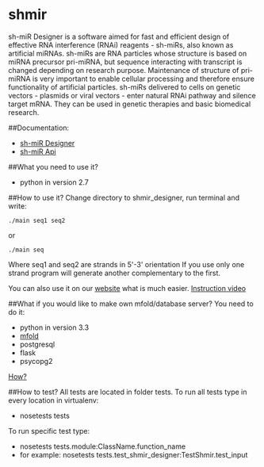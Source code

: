 shmir
=====

sh-miR Designer is a software aimed for fast and efficient design of effective RNA interference (RNAi) reagents - sh-miRs, also known as artificial miRNAs. sh-miRs are RNA particles whose structure is based on miRNA precursor pri-miRNA, but sequence interacting with transcript is changed depending on research purpose. Maintenance of structure of pri-miRNA is very important to enable cellular processing and therefore ensure functionality of artificial particles. sh-miRs delivered to cells on genetic vectors - plasmids or viral vectors - enter natural RNAi pathway and silence target mRNA. They can be used in genetic therapies and basic biomedical research.

##Documentation:
* [sh-miR Designer](http://shmir-designer.readthedocs.org/)
* [sh-miR Api](http://shmir-api.rtfd.org)

##What you need to use it?
* python in version 2.7

##How to use it?
Change directory to shmir_designer, run terminal and write:
```
./main seq1 seq2
```
or
```
./main seq
```
Where seq1 and seq2 are strands in 5'-3' orientation
If you use only one strand program will generate another complementary to the first.

You can also use it on our [website](http://shmir.pl) what is much easier.
[Instruction video](http://youtu.be/bZrlwx_D_8s)

##What if you would like to make own mfold/database server?
You need to do it:
* python in version 3.3
* [mfold](http://mfold.rna.albany.edu/?q=mfold/mfold-references)
* postgresql
* flask
* psycopg2

[How?](shmir_api/README.md)


##How to test?
All tests are located in folder tests. To run all tests type in every location in virtualenv:
* nosetests tests

To run specific test type:
* nosetests tests.module:ClassName.function_name
* for example: nosetests tests.test_shmir_designer:TestShmir.test_input
